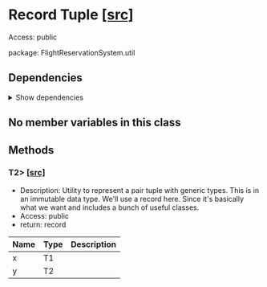 # Record Tuple [[src]](https://github.com/jaxcksn/CS2363-FinalProject/tree/main/src/FlightReservationSystem/util/Tuple.java)  



Access: public

package: FlightReservationSystem.util  

## Dependencies

<details>  
  <summary>  
    Show dependencies  
  </summary>  
  <ul>  
  </ul>  
</details>  

## No member variables in this class

## Methods

### T2> [[src]](https://github.com/jaxcksn/CS2363-FinalProject/tree/main/src/FlightReservationSystem/util/Tuple.java#L12)

+ Description: Utility to represent a pair tuple with generic types. This is in an immutable data type. We'll use a record here. Since it's basically what we want and includes a bunch of useful classes.   
+ Access: public  
+ return: record  

| Name | Type | Description |  
| ----- | ----- | ----- |  
| x | T1 |  |  
| y | T2 |  |  


